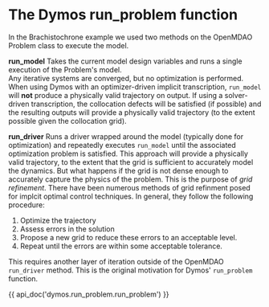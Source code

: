 # The Dymos run_problem function

In the Brachistochrone example we used two methods on the OpenMDAO Problem class to execute the model.

**run_model** Takes the current model design variables and runs a single execution of the Problem's model.  
Any iterative systems are converged, but no optimization is performed.
When using Dymos with an optimizer-driven implicit transcription, `run_model` will **not** produce a physically valid trajectory on output.
If using a solver-driven transcription, the collocation defects will be satisfied (if possible) and the resulting outputs will provide a physically valid trajectory (to the extent possible given the collocation grid).


**run_driver** Runs a driver wrapped around the model (typically done for optimization) and repeatedly executes `run_model` until the associated optimization problem is satisfied.
This approach will provide a physically valid trajectory, to the extent that the grid is sufficient to accurately model the dynamics.
But what happens if the grid is not dense enough to accurately capture the physics of the problem.
This is the purpose of _grid refinement_.
There have been numerous methods of grid refinment posed for implcit optimal control techniques.
In general, they follow the following procedure:

1. Optimize the trajectory
2. Assess errors in the solution
3. Propose a new grid to reduce these errors to an acceptable level.
4. Repeat until the errors are within some acceptable tolerance.

This requires another layer of iteration outside of the OpenMDAO `run_driver` method.
This is the original motivation for Dymos' `run_problem` function.

{{ api_doc('dymos.run_problem.run_problem') }}
